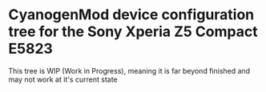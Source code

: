 # CyanogenMod device configuration tree for the Sony Xperia Z5 Compact E5823

This tree is WIP (Work in Progress), meaning it is far beyond finished and may not work at it's current state
